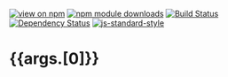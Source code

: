[![view on npm](https://img.shields.io/npm/v/{{args.[0]}}.svg)](https://www.npmjs.org/package/{{args.[0]}})
[![npm module downloads](https://img.shields.io/npm/dt/{{args.[0]}}.svg)](https://www.npmjs.org/package/{{args.[0]}})
[![Build Status](https://travis-ci.org/75lb/{{args.[0]}}.svg?branch=master)](https://travis-ci.org/75lb/{{args.[0]}})
[![Dependency Status](https://david-dm.org/75lb/{{args.[0]}}.svg)](https://david-dm.org/75lb/{{args.[0]}})
[![js-standard-style](https://img.shields.io/badge/code%20style-standard-brightgreen.svg)](https://github.com/feross/standard)

# {{args.[0]}}
